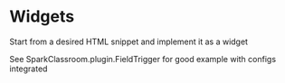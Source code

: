 # Widgets

Start from a desired HTML snippet and implement it as a widget

See SparkClassroom.plugin.FieldTrigger for good example with configs integrated